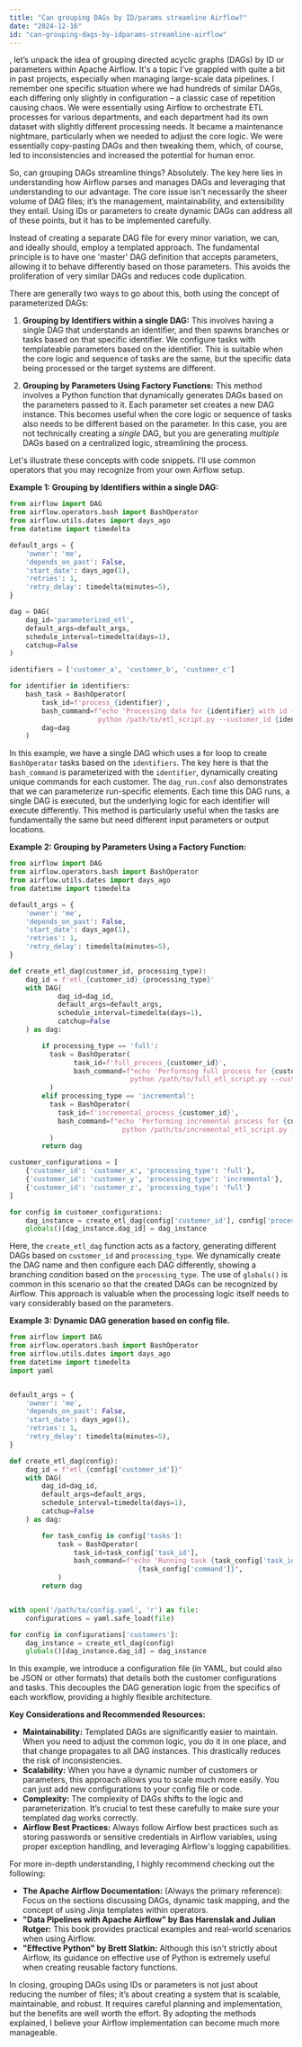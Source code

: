 ```yaml
---
title: "Can grouping DAGs by ID/params streamline Airflow?"
date: "2024-12-16"
id: "can-grouping-dags-by-idparams-streamline-airflow"
---
```


, let’s unpack the idea of grouping directed acyclic graphs (DAGs) by ID or parameters within Apache Airflow. It's a topic I’ve grappled with quite a bit in past projects, especially when managing large-scale data pipelines. I remember one specific situation where we had hundreds of similar DAGs, each differing only slightly in configuration – a classic case of repetition causing chaos. We were essentially using Airflow to orchestrate ETL processes for various departments, and each department had its own dataset with slightly different processing needs. It became a maintenance nightmare, particularly when we needed to adjust the core logic. We were essentially copy-pasting DAGs and then tweaking them, which, of course, led to inconsistencies and increased the potential for human error.

So, can grouping DAGs streamline things? Absolutely. The key here lies in understanding how Airflow parses and manages DAGs and leveraging that understanding to our advantage. The core issue isn't necessarily the sheer volume of DAG files; it’s the management, maintainability, and extensibility they entail. Using IDs or parameters to create dynamic DAGs can address all of these points, but it has to be implemented carefully.

Instead of creating a separate DAG file for every minor variation, we can, and ideally should, employ a templated approach. The fundamental principle is to have one 'master' DAG definition that accepts parameters, allowing it to behave differently based on those parameters. This avoids the proliferation of very similar DAGs and reduces code duplication.

There are generally two ways to go about this, both using the concept of parameterized DAGs:

1.  **Grouping by Identifiers within a single DAG:** This involves having a single DAG that understands an identifier, and then spawns branches or tasks based on that specific identifier. We configure tasks with templateable parameters based on the identifier. This is suitable when the core logic and sequence of tasks are the same, but the specific data being processed or the target systems are different.

2.  **Grouping by Parameters Using Factory Functions:** This method involves a Python function that dynamically generates DAGs based on the parameters passed to it. Each parameter set creates a new DAG instance. This becomes useful when the core logic or sequence of tasks also needs to be different based on the parameter. In this case, you are not technically creating a *single* DAG, but you are generating *multiple* DAGs based on a centralized logic, streamlining the process.

Let's illustrate these concepts with code snippets. I’ll use common operators that you may recognize from your own Airflow setup.

**Example 1: Grouping by Identifiers within a single DAG:**

```python
from airflow import DAG
from airflow.operators.bash import BashOperator
from airflow.utils.dates import days_ago
from datetime import timedelta

default_args = {
    'owner': 'me',
    'depends_on_past': False,
    'start_date': days_ago(1),
    'retries': 1,
    'retry_delay': timedelta(minutes=5),
}

dag = DAG(
    dag_id='parameterized_etl',
    default_args=default_args,
    schedule_interval=timedelta(days=1),
    catchup=False
)

identifiers = ['customer_a', 'customer_b', 'customer_c']

for identifier in identifiers:
    bash_task = BashOperator(
        task_id=f'process_{identifier}',
        bash_command=f"echo 'Processing data for {identifier} with id {{ dag_run.conf['run_id'] }}'; \
                      python /path/to/etl_script.py --customer_id {identifier} --run_id {{ dag_run.conf['run_id'] }}",
        dag=dag
    )

```

In this example, we have a single DAG which uses a for loop to create `BashOperator` tasks based on the `identifiers`. The key here is that the `bash_command` is parameterized with the `identifier`, dynamically creating unique commands for each customer. The `dag_run.conf` also demonstrates that we can parameterize run-specific elements. Each time this DAG runs, a single DAG is executed, but the underlying logic for each identifier will execute differently. This method is particularly useful when the tasks are fundamentally the same but need different input parameters or output locations.

**Example 2: Grouping by Parameters Using a Factory Function:**

```python
from airflow import DAG
from airflow.operators.bash import BashOperator
from airflow.utils.dates import days_ago
from datetime import timedelta

default_args = {
    'owner': 'me',
    'depends_on_past': False,
    'start_date': days_ago(1),
    'retries': 1,
    'retry_delay': timedelta(minutes=5),
}

def create_etl_dag(customer_id, processing_type):
    dag_id = f'etl_{customer_id}_{processing_type}'
    with DAG(
            dag_id=dag_id,
            default_args=default_args,
            schedule_interval=timedelta(days=1),
            catchup=False
    ) as dag:

        if processing_type == 'full':
          task = BashOperator(
                task_id=f'full_process_{customer_id}',
                bash_command=f"echo 'Performing full process for {customer_id}'; \
                              python /path/to/full_etl_script.py --customer_id {customer_id}",
          )
        elif processing_type == 'incremental':
          task = BashOperator(
            task_id=f'incremental_process_{customer_id}',
            bash_command=f"echo 'Performing incremental process for {customer_id}'; \
                            python /path/to/incremental_etl_script.py --customer_id {customer_id}",
          )
        return dag

customer_configurations = [
    {'customer_id': 'customer_x', 'processing_type': 'full'},
    {'customer_id': 'customer_y', 'processing_type': 'incremental'},
    {'customer_id': 'customer_z', 'processing_type': 'full'}
]

for config in customer_configurations:
    dag_instance = create_etl_dag(config['customer_id'], config['processing_type'])
    globals()[dag_instance.dag_id] = dag_instance
```

Here, the `create_etl_dag` function acts as a factory, generating different DAGs based on `customer_id` and `processing_type`. We dynamically create the DAG name and then configure each DAG differently, showing a branching condition based on the `processing_type`. The use of `globals()` is common in this scenario so that the created DAGs can be recognized by Airflow. This approach is valuable when the processing logic itself needs to vary considerably based on the parameters.

**Example 3: Dynamic DAG generation based on config file.**

```python
from airflow import DAG
from airflow.operators.bash import BashOperator
from airflow.utils.dates import days_ago
from datetime import timedelta
import yaml


default_args = {
    'owner': 'me',
    'depends_on_past': False,
    'start_date': days_ago(1),
    'retries': 1,
    'retry_delay': timedelta(minutes=5),
}

def create_etl_dag(config):
    dag_id = f"etl_{config['customer_id']}"
    with DAG(
        dag_id=dag_id,
        default_args=default_args,
        schedule_interval=timedelta(days=1),
        catchup=False
    ) as dag:

        for task_config in config['tasks']:
            task = BashOperator(
                task_id=task_config['task_id'],
                bash_command=f"echo 'Running task {task_config['task_id']} for {config['customer_id']}'; \
                                {task_config['command']}",
            )
        return dag


with open('/path/to/config.yaml', 'r') as file:
    configurations = yaml.safe_load(file)

for config in configurations['customers']:
    dag_instance = create_etl_dag(config)
    globals()[dag_instance.dag_id] = dag_instance

```

In this example, we introduce a configuration file (in YAML, but could also be JSON or other formats) that details both the customer configurations and tasks. This decouples the DAG generation logic from the specifics of each workflow, providing a highly flexible architecture.

**Key Considerations and Recommended Resources:**

*   **Maintainability:** Templated DAGs are significantly easier to maintain. When you need to adjust the common logic, you do it in one place, and that change propagates to all DAG instances. This drastically reduces the risk of inconsistencies.
*   **Scalability:** When you have a dynamic number of customers or parameters, this approach allows you to scale much more easily. You can just add new configurations to your config file or code.
*   **Complexity:** The complexity of DAGs shifts to the logic and parameterization. It’s crucial to test these carefully to make sure your templated dag works correctly.
*   **Airflow Best Practices:** Always follow Airflow best practices such as storing passwords or sensitive credentials in Airflow variables, using proper exception handling, and leveraging Airflow's logging capabilities.

For more in-depth understanding, I highly recommend checking out the following:

*   **The Apache Airflow Documentation:** (Always the primary reference): Focus on the sections discussing DAGs, dynamic task mapping, and the concept of using Jinja templates within operators.
*   **"Data Pipelines with Apache Airflow" by Bas Harenslak and Julian Rutger:** This book provides practical examples and real-world scenarios when using Airflow.
*   **"Effective Python" by Brett Slatkin:** Although this isn't strictly about Airflow, its guidance on effective use of Python is extremely useful when creating reusable factory functions.

In closing, grouping DAGs using IDs or parameters is not just about reducing the number of files; it’s about creating a system that is scalable, maintainable, and robust. It requires careful planning and implementation, but the benefits are well worth the effort. By adopting the methods explained, I believe your Airflow implementation can become much more manageable.
